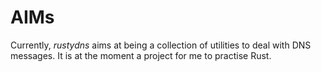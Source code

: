 # AIMs

Currently, *rustydns* aims at being a collection of utilities to deal with DNS messages.
It is at the moment a project for me to practise Rust.

